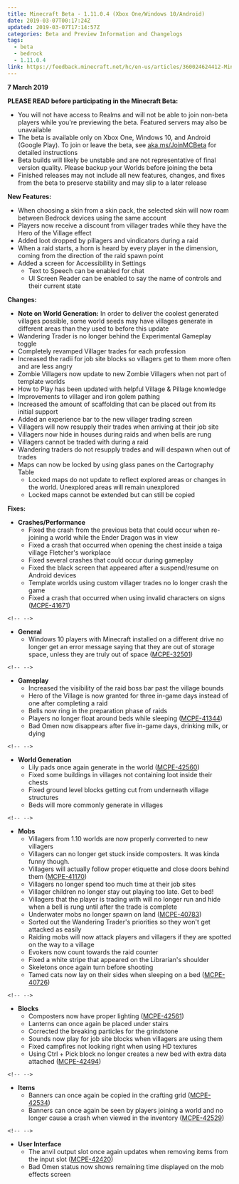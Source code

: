 ```yaml
---
title: Minecraft Beta - 1.11.0.4 (Xbox One/Windows 10/Android)
date: 2019-03-07T00:17:24Z
updated: 2019-03-07T17:14:57Z
categories: Beta and Preview Information and Changelogs
tags:
  - beta
  - bedrock
  - 1.11.0.4
link: https://feedback.minecraft.net/hc/en-us/articles/360024624412-Minecraft-Beta-1-11-0-4-Xbox-One-Windows-10-Android-
---
```


**7 March 2019**

**PLEASE READ before participating in the Minecraft Beta:**

-   You will not have access to Realms and will not be able to join non-beta players while you\'re previewing the beta. Featured servers may also be unavailable
-   The beta is available only on Xbox One, Windows 10, and Android (Google Play). To join or leave the beta, see [aka.ms/JoinMCBeta](https://aka.ms/JoinMCBeta) for detailed instructions
-   Beta builds will likely be unstable and are not representative of final version quality. Please backup your Worlds before joining the beta
-   Finished releases may not include all new features, changes, and fixes from the beta to preserve stability and may slip to a later release

**New Features:**

-   When choosing a skin from a skin pack, the selected skin will now roam between Bedrock devices using the same account
-   Players now receive a discount from villager trades while they have the Hero of the Village effect
-   Added loot dropped by pillagers and vindicators during a raid 
-   When a raid starts, a horn is heard by every player in the dimension, coming from the direction of the raid spawn point 
-   Added a screen for Accessibility in Settings
    -   Text to Speech can be enabled for chat
    -   UI Screen Reader can be enabled to say the name of controls and their current state 

**Changes:**

-   **Note on World Generation:** In order to deliver the coolest generated villages possible, some world seeds may have villages generate in different areas than they used to before this update
-   Wandering Trader is no longer behind the Experimental Gameplay toggle 
-   Completely revamped Villager trades for each profession
-   Increased the radii for job site blocks so villagers get to them more often and are less angry 
-   Zombie Villagers now update to new Zombie Villagers when not part of template worlds 
-   How to Play has been updated with helpful Village & Pillage knowledge 
-   Improvements to villager and iron golem pathing
-   Increased the amount of scaffolding that can be placed out from its initial support 
-   Added an experience bar to the new villager trading screen 
-   Villagers will now resupply their trades when arriving at their job site 
-   Villagers now hide in houses during raids and when bells are rung 
-   Villagers cannot be traded with during a raid 
-   Wandering traders do not resupply trades and will despawn when out of trades 
-   Maps can now be locked by using glass panes on the Cartography Table 
    -   Locked maps do not update to reflect explored areas or changes in the world. Unexplored areas will remain unexplored
    -   Locked maps cannot be extended but can still be copied

**Fixes:**

-   **Crashes/Performance**
    -   Fixed the crash from the previous beta that could occur when re-joining a world while the Ender Dragon was in view 
    -   Fixed a crash that occurred when opening the chest inside a taiga village Fletcher\'s workplace 
    -   Fixed several crashes that could occur during gameplay 
    -   Fixed the black screen that appeared after a suspend/resume on Android devices 
    -   Template worlds using custom villager trades no lo longer crash the game 
    -   Fixed a crash that occurred when using invalid characters on signs ([MCPE-41671](https://bugs.mojang.com/browse/MCPE-41671))

```{=html}
<!-- -->
```
-   **General**
    -   Windows 10 players with Minecraft installed on a different drive no longer get an error message saying that they are out of storage space, unless they are truly out of space ([MCPE-32501](https://bugs.mojang.com/browse/MCPE-32501))

```{=html}
<!-- -->
```
-   **Gameplay**
    -   Increased the visibility of the raid boss bar past the village bounds 
    -   Hero of the Village is now granted for three in-game days instead of one after completing a raid 
    -   Bells now ring in the preparation phase of raids 
    -   Players no longer float around beds while sleeping ([MCPE-41344](https://bugs.mojang.com/browse/MCPE-41344))
    -   Bad Omen now disappears after five in-game days, drinking milk, or dying 

```{=html}
<!-- -->
```
-   **World Generation**
    -   Lily pads once again generate in the world ([MCPE-42560](https://bugs.mojang.com/browse/MCPE-42560))
    -   Fixed some buildings in villages not containing loot inside their chests 
    -   Fixed ground level blocks getting cut from underneath village structures 
    -   Beds will more commonly generate in villages 

```{=html}
<!-- -->
```
-   **Mobs**
    -   Villagers from 1.10 worlds are now properly converted to new villagers 
    -   Villagers can no longer get stuck inside composters. It was kinda funny though. 
    -   Villagers will actually follow proper etiquette and close doors behind them ([MCPE-41170](https://bugs.mojang.com/browse/MCPE-41170))
    -   Villagers no longer spend too much time at their job sites 
    -   Villager children no longer stay out playing too late. Get to bed! 
    -   Villagers that the player is trading with will no longer run and hide when a bell is rung until after the trade is complete 
    -   Underwater mobs no longer spawn on land ([MCPE-40783](https://bugs.mojang.com/browse/MCPE-40783))
    -   Sorted out the Wandering Trader\'s priorities so they won\'t get attacked as easily 
    -   Raiding mobs will now attack players and villagers if they are spotted on the way to a village 
    -   Evokers now count towards the raid counter 
    -   Fixed a white stripe that appeared on the Librarian\'s shoulder 
    -   Skeletons once again turn before shooting 
    -   Tamed cats now lay on their sides when sleeping on a bed ([MCPE-40726](https://bugs.mojang.com/browse/MCPE-40726))

```{=html}
<!-- -->
```
-   **Blocks**
    -   Composters now have proper lighting ([MCPE-42561](https://bugs.mojang.com/browse/MCPE-42561))
    -   Lanterns can once again be placed under stairs
    -   Corrected the breaking particles for the grindstone 
    -   Sounds now play for job site blocks when villagers are using them 
    -   Fixed campfires not looking right when using HD textures
    -   Using Ctrl + Pick block no longer creates a new bed with extra data attached ([MCPE-42494](https://bugs.mojang.com/browse/MCPE-42494))

```{=html}
<!-- -->
```
-   **Items**
    -   Banners can once again be copied in the crafting grid ([MCPE-42534](https://bugs.mojang.com/browse/MCPE-42534))
    -   Banners can once again be seen by players joining a world and no longer cause a crash when viewed in the inventory ([MCPE-42529](https://bugs.mojang.com/browse/MCPE-42529))

```{=html}
<!-- -->
```
-   **User Interface**
    -   The anvil output slot once again updates when removing items from the input slot ([MCPE-42420](https://bugs.mojang.com/browse/MCPE-42420))
    -   Bad Omen status now shows remaining time displayed on the mob effects screen
